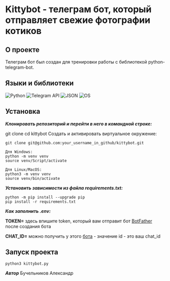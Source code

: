 # Kittybot - телеграм бот, который отправляет свежие фотографии котиков

## О проекте

Телеграм бот был создан для тренировки работы с библиотекой python-telegram-bot.

## Языки и библиотеки
![Python](https://img.shields.io/badge/-Python-black?style=for-the-badge&logo=python)
![Telegram API](https://img.shields.io/badge/-python_telegram_bot-black?style=for-the-badge&logo=telegram)
![JSON](https://img.shields.io/badge/-JSON-black?style=for-the-badge&logo=JSON)
![OS](https://img.shields.io/badge/-.env-black?style=for-the-badge&logo=OS)

## Установка

***Клонировать репозиторий и перейти в него в командной строке:***

git clone 
cd kittybot
Cоздать и активировать виртуальное окружение:
```
git clone git@github.com:your_username_in_github/kittybot.git

Для Windows:
python -m venv venv
source venv/Script/activate

Для Linux/MacOS:
python3 -m venv venv
source venv/bin/activate
```
***Установить зависимости из файла requirements.txt:***

```
python -m pip install --upgrade pip
pip install -r requirements.txt
```

***Как заполнить .env:***

**TOKEN=** здесь впишите token, который вам отправит бот [BotFather](https://t.me/BotFather) после создания бота

**CHAT_ID=** можно получить у этого [бота](https://t.me/userinfobot) - значение id - это ваш chat_id 

## Запуск проекта

```
python3 kittybot.py
```

***Автор***
Бучельников Александр